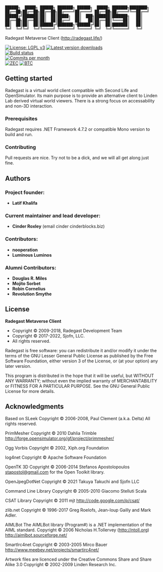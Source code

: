 ```
██████╗  █████╗ ██████╗ ███████╗ ██████╗  █████╗ ███████╗████████╗    
██╔══██╗██╔══██╗██╔══██╗██╔════╝██╔════╝ ██╔══██╗██╔════╝╚══██╔══╝    
██████╔╝███████║██║  ██║█████╗  ██║  ███╗███████║███████╗   ██║       
██╔══██╗██╔══██║██║  ██║██╔══╝  ██║   ██║██╔══██║╚════██║   ██║       
██║  ██║██║  ██║██████╔╝███████╗╚██████╔╝██║  ██║███████║   ██║       
╚═╝  ╚═╝╚═╝  ╚═╝╚═════╝ ╚══════╝ ╚═════╝ ╚═╝  ╚═╝╚══════╝   ╚═╝     
```
Radegast Metaverse Client (http://radegast.life/)

[![License: LGPL v3](https://img.shields.io/badge/License-LGPL%20v3-blue.svg)](https://github.com/cinderblocks/radegast/blob/master/LICENSE.txt)
[![Latest version downloads](https://img.shields.io/github/downloads-pre/cinderblocks/radegast/latest/total)](https://radegast.life/downloads/)  
[![Build status](https://ci.appveyor.com/api/projects/status/g34olv3opd2vho32/branch/master?svg=true)](https://ci.appveyor.com/project/cinderblocks57647/radegast/branch/master)  
[![Commits per month](https://img.shields.io/github/commit-activity/m/cinderblocks/radegast)](https://www.github.com/cinderblocks/radegast/)  
[![ZEC](https://img.shields.io/keybase/zec/cinder)](https://keybase.io/cinder) [![BTC](https://img.shields.io/keybase/btc/cinder)](https://keybase.io/cinder) 

## Getting started

Radegast is a virtual world client compatible with Second Life and OpenSimulator.
Its main purpose is to provide an alternative client to Linden Lab derived virtual world viewers.
There is a strong focus on accessability and non-3D interaction.

### Prerequisites

Radegast requires .NET Framework 4.7.2 or compatible Mono version to build and run.

### Contributing

Pull requests are nice. Try not to be a dick, and we will all get along just fine.

## Authors

### Project founder:

* **Latif Khalifa**

### Current maintainer and lead developer:

* **Cinder Roxley** (email cinder cinderblocks.biz)

### Contributors:

* **nooperation**
* **Luminous Luminos**

### Alumni Contributors:

* **Douglas R. Miles**
* **Mojito Sorbet**
* **Robin Cornelius**
* **Revolution Smythe**

## License

**Radegast Metaverse Client**
* Copyright © 2009-2018, Radegast Development Team
* Copyright © 2017-2022, Sjofn, LLC.
* All rights reserved.

 Radegast is free software: you can redistribute it and/or modify it under the terms of the GNU Lesser General Public License as published by the Free Software Foundation, either version 3 of the License, or (at your option) any later version.

 This program is distributed in the hope that it will be useful, but WITHOUT ANY WARRANTY; without even the implied warranty of MERCHANTABILITY or FITNESS FOR A PARTICULAR PURPOSE. See the GNU General Public License for more details.

## Acknowledgments

Based on SLeek
Copyright © 2006-2008, Paul Clement (a.k.a. Delta)
All rights reserved.

PrimMesher
Copyright © 2010 Dahlia Trimble
http://forge.opensimulator.org/gf/project/primmesher/

Ogg Vorbis
Copyright © 2002, Xiph.org Foundation

log4net
Copyright © Apache Software Foundation

OpenTK 3D
Copyright © 2006-2014 Stefanos Apostolopoulos <stapostol@gmail.com> for the Open Toolkit library.

OpenJpegDotNet
Copyright © 2021 Takuya Takuchi and Sjofn LLC

Command Line Library
Copyright © 2005-2010 Giacomo Stelluti Scala

CSAT Library
Copyright © 2011 mjt
http://code.google.com/p/csat/

zlib.net
Copyright © 1996-2017 Greg Roelofs, Jean-loup Gailly and Mark Adler.

AIMLBot
The AIMLBot library (Program#) is a .NET implementation of the AIML standard.
Copyright © 2006 Nicholas H.Tollervey (http://ntoll.org)
http://aimlbot.sourceforge.net/

SmartIrc4net
Copyright © 2003-2005 Mirco Bauer
http://www.meebey.net/projects/smartirc4net/

Artwork files are licenced under the
Creative Commons Share and Share Alike 3.0
Copyright © 2002-2009 Linden Research Inc.